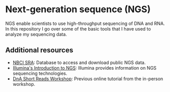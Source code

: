 # Next-generation sequence (NGS)
NGS enable scientists to use high-throughput sequencing of DNA and RNA. In this repository I go over some of the basic tools that I have used to analyze my sequencing data. 

## Additional resources
* [NBCI SRA](https://www.ncbi.nlm.nih.gov/sra): Database to access and download public NGS data.
* [Illumina's Introduction to NGS](https://www.illumina.com/science/technology/next-generation-sequencing.html): Illumina provides information on NGS sequencing technologies.
* [DnA Short Reads Workshop](https://biodatasci.colorado.edu/shortread/): Previous online tutorial from the in-person workshop.

